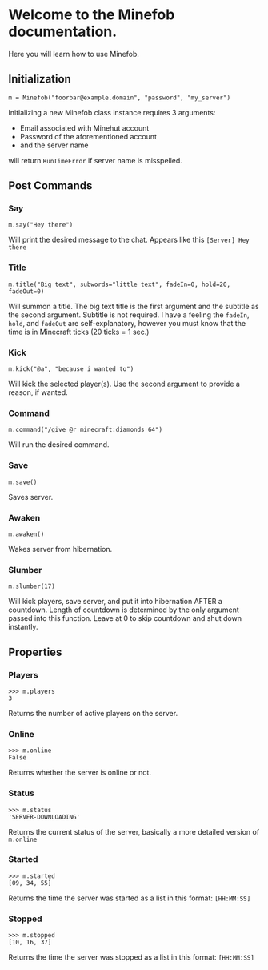 # Welcome to the Minefob documentation.  
Here you will learn how to use Minefob.

## Initialization
```from minefob import Minefob
m = Minefob("foorbar@example.domain", "password", "my_server")
```
Initializing a new Minefob class instance requires 3 arguments:
* Email associated with Minehut account
* Password of the aforementioned account
* and the server name

will return `RunTimeError` if server name is misspelled.

## Post Commands

### Say
```
m.say("Hey there")
```
Will print the desired message to the chat.  Appears like this
`[Server] Hey there`

### Title
```
m.title("Big text", subwords="little text", fadeIn=0, hold=20, fadeOut=0)
```
Will summon a title. 
The big text title is the first argument and the subtitle as the second argument.  Subtitle is not required.
I have a feeling the `fadeIn`, `hold`, and `fadeOut` are self-explanatory,
however you must know that the time is in Minecraft ticks (20 ticks = 1 sec.)

### Kick
```
m.kick("@a", "because i wanted to")
```
Will kick the selected player(s).  Use the second argument to provide a reason, if wanted.

### Command
```
m.command("/give @r minecraft:diamonds 64")
```
Will run the desired command.

### Save
```
m.save()
```
Saves server.

### Awaken
```
m.awaken()
```
Wakes server from hibernation.

### Slumber
```
m.slumber(17)
```
Will kick players, save server, and put it into hibernation AFTER a countdown.
Length of countdown is determined by the only argument passed into this function.
Leave at 0 to skip countdown and shut down instantly.

## Properties
### Players
```
>>> m.players
3
```
Returns the number of active players on the server.

### Online
```
>>> m.online
False
```
Returns whether the server is online or not.

### Status
```
>>> m.status
'SERVER-DOWNLOADING'
```
Returns the current status of the server, basically
a more detailed version of `m.online`

### Started
```
>>> m.started
[09, 34, 55]
```
Returns the time the server was started as a list
in this format: `[HH:MM:SS]`

### Stopped
```
>>> m.stopped
[10, 16, 37]
```
Returns the time the server was stopped as a list
in this format: `[HH:MM:SS]`

